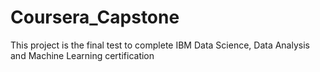 # Coursera_Capstone
This project is the final test to complete IBM Data Science, Data Analysis and Machine Learning certification
